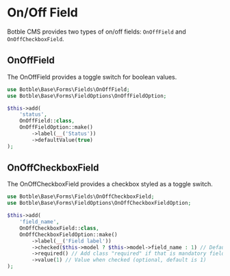 # On/Off Field

Botble CMS provides two types of on/off fields: `OnOffField` and `OnOffCheckboxField`.

## OnOffField

The OnOffField provides a toggle switch for boolean values.

```php
use Botble\Base\Forms\Fields\OnOffField;
use Botble\Base\Forms\FieldOptions\OnOffFieldOption;

$this->add(
    'status',
    OnOffField::class,
    OnOffFieldOption::make()
        ->label(__('Status'))
        ->defaultValue(true)
);
```

## OnOffCheckboxField

The OnOffCheckboxField provides a checkbox styled as a toggle switch.

```php
use Botble\Base\Forms\Fields\OnOffCheckboxField;
use Botble\Base\Forms\FieldOptions\OnOffCheckboxFieldOption;

$this->add(
    'field_name',
    OnOffCheckboxField::class,
    OnOffCheckboxFieldOption::make()
        ->label(__('Field label'))
        ->checked($this->model ? $this->model->field_name : 1) // Default checked value
        ->required() // Add class "required" if that is mandatory field
        ->value(1) // Value when checked (optional, default is 1)
);
```
